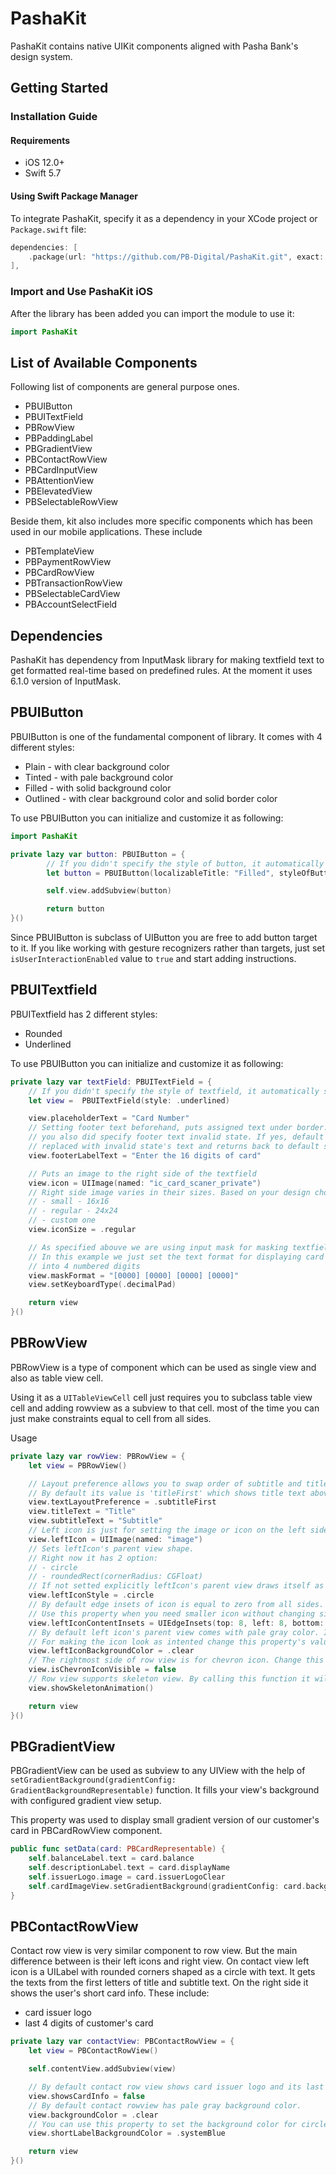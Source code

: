 # PashaKit

PashaKit contains native UIKit components aligned with Pasha Bank's design system.

## Getting Started

### Installation Guide

#### Requirements

- iOS 12.0+
- Swift 5.7

#### Using Swift Package Manager

To integrate PashaKit, specify it as a dependency in your XCode project or <code>Package.swift</code> file:

```swift
dependencies: [
    .package(url: "https://github.com/PB-Digital/PashaKit.git", exact: "1.0.0"),
],
```

### Import and Use PashaKit iOS
After the library has been added you can import the module to use it:

```Swift
import PashaKit
```

## List of Available Components
Following list of components are general purpose ones.
- PBUIButton
- PBUITextField
- PBRowView
- PBPaddingLabel
- PBGradientView
- PBContactRowView
- PBCardInputView
- PBAttentionView
- PBElevatedView
- PBSelectableRowView

Beside them, kit also includes more specific components which has been used in our mobile applications. These include
- PBTemplateView
- PBPaymentRowView
- PBCardRowView
- PBTransactionRowView
- PBSelectableCardView
- PBAccountSelectField

## Dependencies
PashaKit has dependency from InputMask library for making textfield text to get formatted real-time
based on predefined rules. At the moment it uses 6.1.0 version of InputMask.

## PBUIButton
PBUIButton is one of the fundamental component of library. It comes with 4 different styles:
- Plain - with clear background color
- Tinted - with pale background color
- Filled - with solid background color
- Outlined - with clear background color and solid border color

To use PBUIButton you can initialize and customize it as following:

```swift
import PashaKit

private lazy var button: PBUIButton = {
        // If you didn't specify the style of button, it automatically sets its style as .filled
        let button = PBUIButton(localizableTitle: "Filled", styleOfButton: .filled)

        self.view.addSubview(button)

        return button
}()
```

Since PBUIButton is subclass of UIButton you are free to add button target to it. If you like working with gesture recognizers rather than targets, just set <code>isUserInteractionEnabled</code> value to <code>true</code> and start adding instructions.

## PBUITextfield

PBUITextfield has 2 different styles:
- Rounded
- Underlined

To use PBUIButton you can initialize and customize it as following:

```swift
private lazy var textField: PBUITextField = {
    // If you didn't specify the style of textfield, it automatically sets its style as rounded
    let view =  PBUITextField(style: .underlined)

    view.placeholderText = "Card Number"
    // Setting footer text beforehand, puts assigned text under border. It can be changed if 
    // you also did specify footer text invalid state. If yes, default footerlabel text gets
    // replaced with invalid state's text and returns back to default state once its input is valid
    view.footerLabelText = "Enter the 16 digits of card"

    // Puts an image to the right side of the textfield
    view.icon = UIImage(named: "ic_card_scaner_private")
    // Right side image varies in their sizes. Based on your design choice, you can choose
    // - small - 16x16
    // - regular - 24x24
    // - custom one
    view.iconSize = .regular

    // As specified abouve we are using input mask for masking textfield text real-time.
    // In this example we just set the text format for displaying card number grouped 
    // into 4 numbered digits
    view.maskFormat = "[0000] [0000] [0000] [0000]"
    view.setKeyboardType(.decimalPad)

    return view
}()
```

## PBRowView
PBRowView is a type of component which can be used as single view and also as table view cell. 

Using it as a <code>UITableViewCell</code> cell just requires you to subclass table view cell and adding rowview as a subview to that cell. most of the time you can just make constraints equal to cell from all sides. 

Usage

```swift
private lazy var rowView: PBRowView = {
    let view = PBRowView()

    // Layout preference allows you to swap order of subtitle and title texts.
    // By default its value is 'titleFirst' which shows title text above subtitle
    view.textLayoutPreference = .subtitleFirst
    view.titleText = "Title"
    view.subtitleText = "Subtitle"
    // Left icon is just for setting the image or icon on the left side of row view.
    view.leftIcon = UIImage(named: "image")
    // Sets leftIcon's parent view shape.
    // Right now it has 2 option:
    // - circle
    // - roundedRect(cornerRadius: CGFloat)
    // If not setted explicitly leftIcon's parent view draws itself as a circle
    view.leftIconStyle = .circle
    // By default edge insets of icon is equal to zero from all sides.
    // Use this property when you need smaller icon without changing size of parent view
    view.leftIconContentInsets = UIEdgeInsets(top: 8, left: 8, bottom: 8, right: 8)
    // By default left icon's parent view comes with pale gray color. If you have icon with clear background it can show unwanted results. 
    // For making the icon look as intented change this property's value
    view.leftIconBackgroundColor = .clear
    // The rightmost side of row view is for chevron icon. Change this property if you don't want chevron icon.
    view.isChevronIconVisible = false
    // Row view supports skeleton view. By calling this function it will show animated skeleton. Don't forget to call hideSkeletonAnimation()
    view.showSkeletonAnimation()

    return view
}()
```

## PBGradientView
PBGradientView can be used as subview to any UIView with the help of <code>setGradientBackground(gradientConfig: GradientBackgroundRepresentable)</code> function. It fills your view's background with configured gradient view setup.

This property was used to display small gradient version of our customer's card in PBCardRowView component.

```swift
public func setData(card: PBCardRepresentable) {
    self.balanceLabel.text = card.balance
    self.descriptionLabel.text = card.displayName
    self.issuerLogo.image = card.issuerLogoClear
    self.cardImageView.setGradientBackground(gradientConfig: card.backgroundConfig)
}
```
## PBContactRowView
Contact row view is very similar component to row view. But the main difference between is their left icons and right view. On contact view left icon is a UILabel with rounded corners shaped as a circle with text. It gets the texts from the first letters of title and subtitle text. On the right side it shows the user's short card info. These include:
- card issuer logo
- last 4 digits of customer's card

```swift 
private lazy var contactView: PBContactRowView = {
    let view = PBContactRowView()

    self.contentView.addSubview(view)

    // By default contact row view shows card issuer logo and its last 4 digits on the right side. If you don't need this view just set showsCardInfo to false
    view.showsCardInfo = false
    // By default contact rowview has pale gray background color.
    view.backgroundColor = .clear
    // You can use this property to set the background color for circle UILabel which used for displaying the first letters of contact's for name and surname
    view.shortLabelBackgroundColor = .systemBlue

    return view
}()
```
